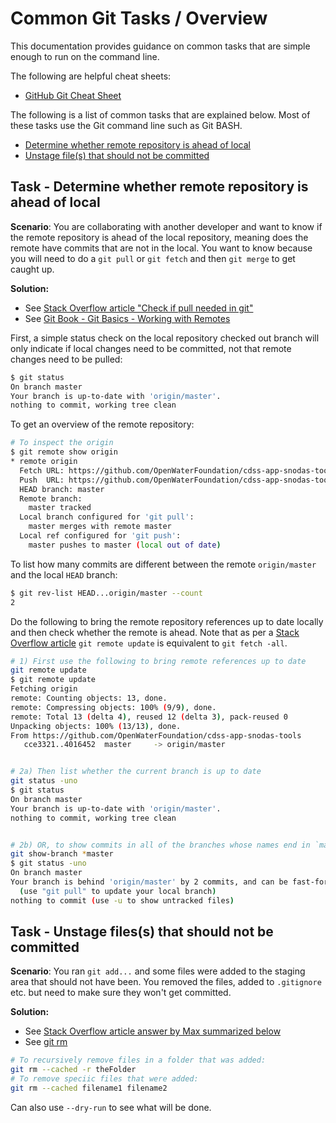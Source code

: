 # Common Git Tasks / Overview

This documentation provides guidance on common tasks that are simple enough to run on the command line.

The following are helpful cheat sheets:

* [GitHub Git Cheat Sheet](https://services.github.com/on-demand/downloads/github-git-cheat-sheet.pdf)

The following is a list of common tasks that are explained below.
Most of these tasks use the Git command line such as Git BASH.

* [Determine whether remote repository is ahead of local](#task-determine-whether-remote-repository-is-ahead-of-local)
* [Unstage file(s) that should not be committed](#task-unstage-filess-that-should-not-be-committed)

## Task - Determine whether remote repository is ahead of local

**Scenario**:  You are collaborating with another developer and want to know if the remote repository
is ahead of the local repository, meaning does the remote have commits that are not in the local.
You want to know because you will need to do a `git pull` or `git fetch` and then `git merge` to get caught up.

**Solution:**

* See [Stack Overflow article "Check if pull needed in git"](http://stackoverflow.com/questions/3258243/check-if-pull-needed-in-git)
* See [Git Book - Git Basics - Working with Remotes](https://git-scm.com/book/en/v2/Git-Basics-Working-with-Remotes)

First, a simple status check on the local repository checked out branch will only indicate if local changes need to be committed,
not that remote changes need to be pulled:

```bash
$ git status
On branch master
Your branch is up-to-date with 'origin/master'.
nothing to commit, working tree clean
```

To get an overview of the remote repository:


```bash
# To inspect the origin
$ git remote show origin
* remote origin
  Fetch URL: https://github.com/OpenWaterFoundation/cdss-app-snodas-tools.git
  Push  URL: https://github.com/OpenWaterFoundation/cdss-app-snodas-tools.git
  HEAD branch: master
  Remote branch:
    master tracked
  Local branch configured for 'git pull':
    master merges with remote master
  Local ref configured for 'git push':
    master pushes to master (local out of date)
```

To list how many commits are different between the remote `origin/master` and the local `HEAD` branch:

```bash
$ git rev-list HEAD...origin/master --count
2
```

Do the following to bring the remote repository references up to date locally and then check whether the remote is ahead.
Note that as per a [Stack Overflow article](http://stackoverflow.com/questions/2688251/what-is-the-difference-between-git-fetch-origin-and-git-remote-update-origin)
`git remote update` is equivalent to `git fetch -all`.


```bash
# 1) First use the following to bring remote references up to date
git remote update
$ git remote update
Fetching origin
remote: Counting objects: 13, done.
remote: Compressing objects: 100% (9/9), done.
remote: Total 13 (delta 4), reused 12 (delta 3), pack-reused 0
Unpacking objects: 100% (13/13), done.
From https://github.com/OpenWaterFoundation/cdss-app-snodas-tools
   cce3321..4016452  master     -> origin/master


# 2a) Then list whether the current branch is up to date
git status -uno
$ git status
On branch master
Your branch is up-to-date with 'origin/master'.
nothing to commit, working tree clean


# 2b) OR, to show commits in all of the branches whose names end in `master` (such as `master` and `origin/master`):
git show-branch *master
$ git status -uno
On branch master
Your branch is behind 'origin/master' by 2 commits, and can be fast-forwarded.
  (use "git pull" to update your local branch)
nothing to commit (use -u to show untracked files)
```

## Task - Unstage files(s) that should not be committed

**Scenario**:  You ran `git add...` and some files were added to the staging area that should not have been.
You removed the files, added to `.gitignore` etc. but need to make sure they won't get committed.

**Solution:**

* See [Stack Overflow article answer by Max summarized below](http://stackoverflow.com/questions/19730565/how-to-remove-files-from-git-staging-area)
* See [git rm](https://git-scm.com/docs/git-rm)

```bash
# To recursively remove files in a folder that was added:
git rm --cached -r theFolder
# To remove speciic files that were added:
git rm --cached filename1 filename2
```

Can also use `--dry-run` to see what will be done.
